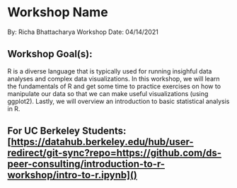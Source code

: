 # Workshop Name
By: Richa Bhattacharya
Workshop Date: 04/14/2021

## Workshop Goal(s): 
R is a diverse language that is typically used for running insighful data analyses and complex data visualizations. In this workshop, we will learn the fundamentals of R and get some time to practice exercises on how to manipulate our data so that we can make useful visualizations (using ggplot2). Lastly, we will overview an introduction to basic statistical analysis in R.

## For UC Berkeley Students: [https://datahub.berkeley.edu/hub/user-redirect/git-sync?repo=https://github.com/ds-peer-consulting/introduction-to-r-workshop/intro-to-r.ipynb]()
